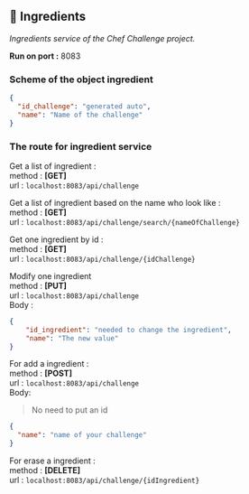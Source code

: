 ## 🥕 Ingredients

_Ingredients service of the Chef Challenge project._

**Run on port :** 8083

### Scheme of the object ingredient

```json
{
  "id_challenge": "generated auto",
  "name": "Name of the challenge"
}
```

### The route for ingredient service

Get a list of ingredient :  
method : **[GET]**  
url : `localhost:8083/api/challenge`

Get a list of ingredient based on the name who look like :  
method : **[GET]**  
url : `localhost:8083/api/challenge/search/{nameOfChallenge}`

Get one ingredient by id :  
method : **[GET]**  
url : `localhost:8083/api/challenge/{idChallenge}`

Modify one ingredient  
method : **[PUT]**   
url : `localhost:8083/api/challenge`  
Body :
```json
{
    "id_ingredient": "needed to change the ingredient", 
    "name": "The new value"
}
```

For add a ingredient :  
method : **[POST]**  
url : `localhost:8083/api/challenge`  
Body:
> No need to put an id</br>

```json
{
  "name": "name of your challenge"
}
```

For erase a ingredient :  
method : **[DELETE]**  
url : `localhost:8083/api/challenge/{idIngredient}`  

